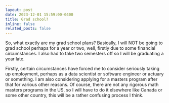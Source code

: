```yaml
---
layout: post
date: 2023-12-01 15:59:00-0400
title: Grad school?
inline: false
related_posts: false
---
```


So, what exactly are my grad school plans? Basically, I will NOT be going to grad school perhaps for a year or two, well, firstly due to some financial circumstances. I also had to take two semesters off so I will be graduating a year late. 

Firstly, certain circumstances have forced me to consider seriously taking up employment, perhaps as a data scientist or software engineer or actuary or something. I am also considering applying for a masters program after that for various other reasons. Of course, there are not any rigorous math masters programs in the US, so I will have to do it elsewhere like Canada or some other country, this will be a rather confusing process I think. 
